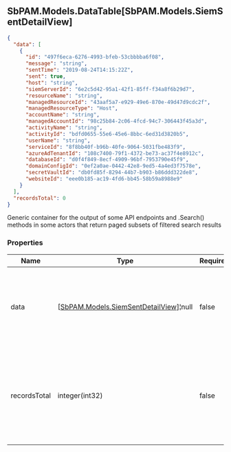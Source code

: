 
<h2 id="tocS_SbPAM.Models.DataTable[SbPAM.Models.SiemSentDetailView]">SbPAM.Models.DataTable[SbPAM.Models.SiemSentDetailView]</h2>

<a id="schemasbpam.models.datatable[sbpam.models.siemsentdetailview]"></a>
<a id="schema_SbPAM.Models.DataTable[SbPAM.Models.SiemSentDetailView]"></a>
<a id="tocSsbpam.models.datatable[sbpam.models.siemsentdetailview]"></a>
<a id="tocssbpam.models.datatable[sbpam.models.siemsentdetailview]"></a>

```json
{
  "data": [
    {
      "id": "497f6eca-6276-4993-bfeb-53cbbbba6f08",
      "message": "string",
      "sentTime": "2019-08-24T14:15:22Z",
      "sent": true,
      "host": "string",
      "siemServerId": "6e2c5d42-95a1-42f1-85ff-f34a8f6b29d7",
      "resourceName": "string",
      "managedResourceId": "43aaf5a7-e929-49e6-870e-49d47d9cdc2f",
      "managedResourceType": "Host",
      "accountName": "string",
      "managedAccountId": "98c25b84-2c06-4fcd-94c7-306443f45a3d",
      "activityName": "string",
      "activityId": "bdfd0655-55e6-45e6-8bbc-6ed31d3820b5",
      "userName": "string",
      "serviceId": "8f8bb40f-b96b-40fe-9064-5031fbe483f9",
      "azureAdTenantId": "108c7400-79f1-4372-be73-ac37f4e8912c",
      "databaseId": "d0f4f849-8ecf-4909-96bf-7953790e45f9",
      "domainConfigId": "0ef2a0ae-0442-42e8-9ed5-4a4ed3f7578e",
      "secretVaultId": "db0fd85f-8294-44b7-b903-b86ddd322de8",
      "websiteId": "eee0b185-ac19-4fd6-bb45-58b59a8988e9"
    }
  ],
  "recordsTotal": 0
}

```

Generic container for the output of some API endpoints and .Search() 
methods in some actors that return paged subsets of filtered search results

### Properties

|Name|Type|Required|Restrictions|Description|
|---|---|---|---|---|
|data|[[SbPAM.Models.SiemSentDetailView](../Models/sbpam.models.siemsentdetailview.md)]¦null|false|none|A subset of the filtered, sorted, and paged (e.g., rows 30 - 39 of <br>589 found) search results|
|recordsTotal|integer(int32)|false|none|What is the total count of search results that .DataRows may only <br>be a paged subset of (e.g., rows 30 - 39 of 589 found)|


